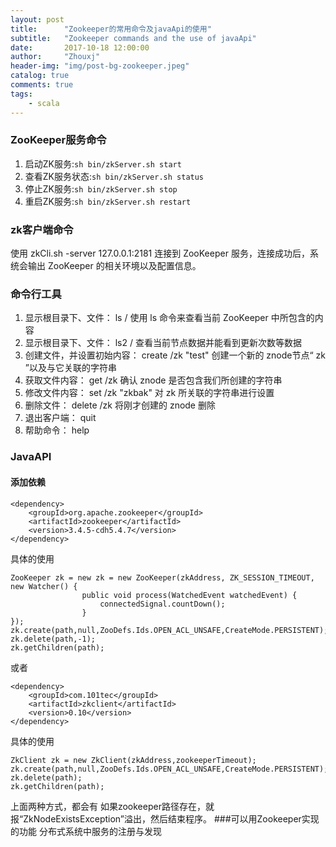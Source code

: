 ```yaml
---
layout: post
title:      "Zookeeper的常用命令及javaApi的使用"
subtitle:   "Zookeeper commands and the use of javaApi"
date:       2017-10-18 12:00:00
author:     "Zhouxj"
header-img: "img/post-bg-zookeeper.jpeg"
catalog: true
comments: true
tags:
    - scala
---
```


### ZooKeeper服务命令

1. 启动ZK服务:`sh bin/zkServer.sh start`
2. 查看ZK服务状态:`sh bin/zkServer.sh status`
3. 停止ZK服务:`sh bin/zkServer.sh stop`
4. 重启ZK服务:`sh bin/zkServer.sh restart`

### zk客户端命令

使用 zkCli.sh -server 127.0.0.1:2181 连接到 ZooKeeper 服务，连接成功后，系统会输出 ZooKeeper 的相关环境以及配置信息。

### 命令行工具

1. 显示根目录下、文件： ls / 使用 ls 命令来查看当前 ZooKeeper 中所包含的内容
2. 显示根目录下、文件： ls2 / 查看当前节点数据并能看到更新次数等数据
3. 创建文件，并设置初始内容： create /zk "test" 创建一个新的 znode节点“ zk ”以及与它关联的字符串
4. 获取文件内容： get /zk 确认 znode 是否包含我们所创建的字符串
5. 修改文件内容： set /zk "zkbak" 对 zk 所关联的字符串进行设置
6. 删除文件： delete /zk 将刚才创建的 znode 删除
7. 退出客户端： quit
8. 帮助命令： help

### JavaAPI

#### 添加依赖
```
<dependency>
    <groupId>org.apache.zookeeper</groupId>
    <artifactId>zookeeper</artifactId>
    <version>3.4.5-cdh5.4.7</version>
</dependency>
```
具体的使用
```
ZooKeeper zk = new zk = new ZooKeeper(zkAddress, ZK_SESSION_TIMEOUT, new Watcher() {
                public void process(WatchedEvent watchedEvent) {
                    connectedSignal.countDown();
                }
});
zk.create(path,null,ZooDefs.Ids.OPEN_ACL_UNSAFE,CreateMode.PERSISTENT);
zk.delete(path,-1);
zk.getChildren(path);
```
或者
```
<dependency>
	<groupId>com.101tec</groupId>
	<artifactId>zkclient</artifactId>
	<version>0.10</version>
</dependency>
```
具体的使用
```
ZkClient zk = new ZkClient(zkAddress,zookeeperTimeout);
zk.create(path,null,ZooDefs.Ids.OPEN_ACL_UNSAFE,CreateMode.PERSISTENT);
zk.delete(path);
zk.getChildren(path);
```
上面两种方式，都会有 如果zookeeper路径存在，就报“ZkNodeExistsException”溢出，然后结束程序。
###可以用Zookeeper实现的功能
分布式系统中服务的注册与发现